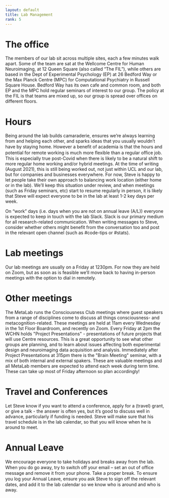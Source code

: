 ```yaml
---
layout: default
title: Lab Management
rank: 5
---
```


# The office

The members of our lab sit across multiple sites, each a few minutes walk apart. Some of the team are sat at the Wellcome Centre for Human Neuroimaging, at 12 Queen Square (also called “The FIL”), while others are based in the Dept of Experimental Psychology (EP) at 26 Bedford Way or the Max Planck Centre (MPC) for Computational Psychiatry in Russell Square House. Bedford Way has its own cafe and common room, and both EP and the MPC hold regular seminars of interest to our group. The policy at the FIL is that teams are mixed up, so our group is spread over offices on different floors.

# Hours

Being around the lab builds camaraderie, ensures we’re always learning from and helping each other, and sparks ideas that you usually wouldn’t have by staying home. However a beneﬁt of academia is that the hours and potential for remote working is much more ﬂexible than a regular oﬃce job. This is especially true post-Covid when there is likely to be a natural shift to more regular home working and/or hybrid meetings. At the time of writing (August 2021), this is still being worked out, not just within UCL and our lab, but for companies and businesses everywhere. For now, Steve is happy to let people take their own approach to balancing work location (either home or in the lab). We’ll keep this situation under review, and when meetings (such as Friday seminars, etc) start to resume regularly in person, it is likely that Steve will expect everyone to be in the lab at least 1-2 key days per week.

On “work” days (i.e. days when you are not on annual leave (A/L)) everyone is expected to keep in touch with the lab Slack. Slack is our primary medium for all research-related communication. When writing messages to Steve, consider whether others might benefit from the conversation too and post in the relevant open channel (such as #code-tips or #stats).

# Lab meetings

Our lab meetings are usually on a Friday at 1230pm. For now they are held on Zoom, but as soon as is feasible we’ll move back to having in-person meetings with the option to dial in remotely.

# Other meetings

The MetaLab runs the Consciousness Club meetings where guest speakers from a range of disciplines come to discuss all things consciousness- and metacognition-related. These meetings are held at 11am every Wednesday in the 1st Floor Boardroom, and recently on Zoom.
Every Friday at 2pm the WCHN holds "Project Presentations" - presentations of future projects that will use Centre resources. This is a great opportunity to see what other groups are planning, and to learn about issues affecting both experimental design and neuroimaging data acquisition and analysis.
Immediately after Project Presentations at 315pm there is the "Brain Meeting" seminar, with a mix of both internal and external spakers. These are valuable meetings and all MetaLab members are expected to attend each week during term time. These can take up most of Friday afternoon so plan accordingly!

# Travel and Conferences

Let Steve know if you want to attend a conference, apply for a (travel) grant, or give a talk - the answer is often yes, but it’s good to discuss well in advance, particularly if funding is needed. Steve will make sure that his travel schedule is in the lab calendar, so that you will know when he is around to meet.

# Annual Leave

We encourage everyone to take holidays and breaks away from the lab. When you do go away, try to switch oﬀ your email – set an out of oﬃce message and remove it from your phone. Take a proper break. To ensure you log your Annual Leave, ensure you ask Steve to sign oﬀ the relevant dates, and add it to the lab calendar so we know who is around and who is away.

